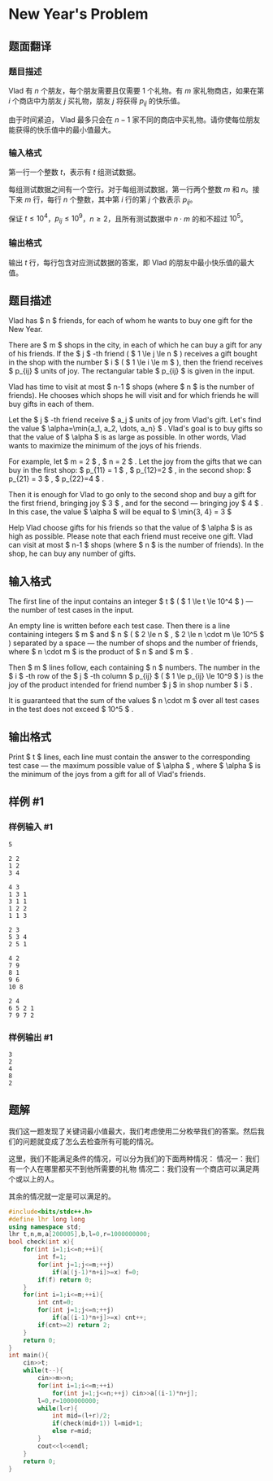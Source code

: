 # New Year's Problem

## 题面翻译

### 题目描述
Vlad 有 $n$ 个朋友，每个朋友需要且仅需要 $1$ 个礼物。有 $m$ 家礼物商店，如果在第 $i$ 个商店中为朋友 $j$ 买礼物，朋友 $j$ 将获得 $p_{ij}$ 的快乐值。

由于时间紧迫， Vlad 最多只会在 $n-1$ 家不同的商店中买礼物。请你使每位朋友能获得的快乐值中的最小值最大。
### 输入格式
第一行一个整数 $t$，表示有 $t$ 组测试数据。

每组测试数据之间有一个空行。对于每组测试数据，第一行两个整数 $m$ 和 $n$。接下来 $m$ 行，每行 $n$ 个整数，其中第 $i$ 行的第 $j$ 个数表示 $p_{ij}$。

保证 $t\leq10^4$，$p_{ij}\leq10^9$，$n\geq2$，且所有测试数据中 $n\cdot m$ 的和不超过 $10^5$。
### 输出格式
输出 $t$ 行，每行包含对应测试数据的答案，即 Vlad 的朋友中最小快乐值的最大值。

## 题目描述

Vlad has $ n $ friends, for each of whom he wants to buy one gift for the New Year.

There are $ m $ shops in the city, in each of which he can buy a gift for any of his friends. If the $ j $ -th friend ( $ 1 \le j \le n $ ) receives a gift bought in the shop with the number $ i $ ( $ 1 \le i \le m $ ), then the friend receives $ p_{ij} $ units of joy. The rectangular table $ p_{ij} $ is given in the input.

Vlad has time to visit at most $ n-1 $ shops (where $ n $ is the number of friends). He chooses which shops he will visit and for which friends he will buy gifts in each of them.

Let the $ j $ -th friend receive $ a_j $ units of joy from Vlad's gift. Let's find the value $ \alpha=\min\{a_1, a_2, \dots, a_n\} $ . Vlad's goal is to buy gifts so that the value of $ \alpha $ is as large as possible. In other words, Vlad wants to maximize the minimum of the joys of his friends.

For example, let $ m = 2 $ , $ n = 2 $ . Let the joy from the gifts that we can buy in the first shop: $ p_{11} = 1 $ , $ p_{12}=2 $ , in the second shop: $ p_{21} = 3 $ , $ p_{22}=4 $ .

Then it is enough for Vlad to go only to the second shop and buy a gift for the first friend, bringing joy $ 3 $ , and for the second — bringing joy $ 4 $ . In this case, the value $ \alpha $ will be equal to $ \min\{3, 4\} = 3 $

Help Vlad choose gifts for his friends so that the value of $ \alpha $ is as high as possible. Please note that each friend must receive one gift. Vlad can visit at most $ n-1 $ shops (where $ n $ is the number of friends). In the shop, he can buy any number of gifts.

## 输入格式

The first line of the input contains an integer $ t $ ( $ 1 \le t \le 10^4 $ ) — the number of test cases in the input.

An empty line is written before each test case. Then there is a line containing integers $ m $ and $ n $ ( $ 2 \le n $ , $ 2 \le n \cdot m \le 10^5 $ ) separated by a space — the number of shops and the number of friends, where $ n \cdot m $ is the product of $ n $ and $ m $ .

Then $ m $ lines follow, each containing $ n $ numbers. The number in the $ i $ -th row of the $ j $ -th column $ p_{ij} $ ( $ 1 \le p_{ij} \le 10^9 $ ) is the joy of the product intended for friend number $ j $ in shop number $ i $ .

It is guaranteed that the sum of the values $ n \cdot m $ over all test cases in the test does not exceed $ 10^5 $ .

## 输出格式

Print $ t $ lines, each line must contain the answer to the corresponding test case — the maximum possible value of $ \alpha $ , where $ \alpha $ is the minimum of the joys from a gift for all of Vlad's friends.

## 样例 #1

### 样例输入 #1

```
5

2 2
1 2
3 4

4 3
1 3 1
3 1 1
1 2 2
1 1 3

2 3
5 3 4
2 5 1

4 2
7 9
8 1
9 6
10 8

2 4
6 5 2 1
7 9 7 2
```

### 样例输出 #1

```
3
2
4
8
2
```

## 题解
我们这一题发现了关键词最小值最大，我们考虑使用二分枚举我们的答案。然后我们的问题就变成了怎么去检查所有可能的情况。

这里，我们不能满足条件的情况，可以分为我们的下面两种情况：
情况一：我们有一个人在哪里都买不到他所需要的礼物
情况二：我们没有一个商店可以满足两个或以上的人。

其余的情况就一定是可以满足的。

```cpp
#include<bits/stdc++.h>
#define lhr long long
using namespace std;
lhr t,n,m,a[200005],b,l=0,r=1000000000;
bool check(int x){
    for(int i=1;i<=n;++i){
        int f=1;
        for(int j=1;j<=m;++j)
            if(a[(j-1)*n+i]>=x) f=0;
        if(f) return 0;
    }
    for(int i=1;i<=m;++i){
        int cnt=0;
        for(int j=1;j<=n;++j)
            if(a[(i-1)*n+j]>=x) cnt++;
        if(cnt>=2) return 2;
    }
    return 0;
}
int main(){
    cin>>t;
    while(t--){
        cin>>m>>n;
        for(int i=1;i<=m;++i)
            for(int j=1;j<=n;++j) cin>>a[(i-1)*n+j];
        l=0,r=1000000000;
        while(l<r){
            int mid=(l+r)/2;
            if(check(mid+1)) l=mid+1;
            else r=mid;
        }
        cout<<l<<endl;
    }
    return 0;
}
```